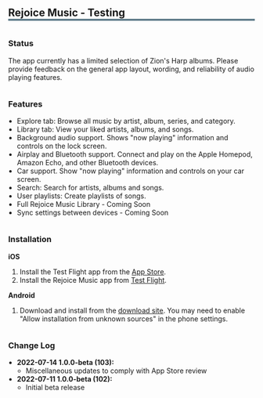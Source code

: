 <meta name="robots" content="noindex">
<style>
  h1 {
    display: none;  
  }
  h2 {
    border-bottom: 4px solid #607c8a !important;
  }
  h3 {
    margin-top: 36px !important;
  }
  ul {
    padding-left: 18px !important;
  }
  .markdown-body {
    max-width: 800px
  }
</style>


## Rejoice Music - Testing


### Status

The app currently has a limited selection of Zion's Harp albums. Please provide feedback on the general app layout, wording, and reliability of audio playing features.



### Features

- Explore tab: Browse all music by artist, album, series, and category.
- Library tab: View your liked artists, albums, and songs.
- Background audio support. Shows "now playing" information and controls on the lock screen.
- Airplay and Bluetooth support. Connect and play on the Apple Homepod, Amazon Echo, and other Bluetooth devices.
- Car support. Show "now playing" information and controls on your car screen.
- Search: Search for artists, albums and songs.
- User playlists: Create playlists of songs.
- Full Rejoice Music Library - Coming Soon
- Sync settings between devices - Coming Soon



### Installation

**iOS**
1. Install the Test Flight app from the [App Store](https://apps.apple.com/us/app/testflight/id899247664).
2. Install the Rejoice Music app from [Test Flight](https://testflight.apple.com/join/gYHQHlWo).

**Android**
1. Download and install from the [download site](https://rejoicemusic.github.io/app-site/release/android/app.apk). You may need to enable "Allow installation from unknown sources" in the phone settings.



### Change Log

- **2022-07-14 1.0.0-beta (103):**
  - Miscellaneous updates to comply with App Store review
- **2022-07-11 1.0.0-beta (102):** 
  - Initial beta release
